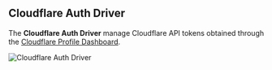 ## Cloudflare Auth Driver

The **Cloudflare Auth Driver** manage Cloudflare API tokens obtained through the [Cloudflare Profile Dashboard](https://dash.cloudflare.com/profile/api-tokens).

![Cloudflare Auth Driver](./assets/auth/driver-cloudflare-api-token.webp)
